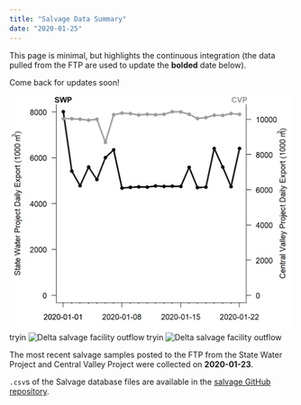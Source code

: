 ```yaml
---
title: "Salvage Data Summary"
date: "2020-01-25"
---
```


This page is minimal, but highlights the continuous integration (the data pulled from the FTP are used to update the **bolded** date below).

Come back for updates soon!



![Delta salvage facility outflow](../static/files/sample_vol_fig.png)
tryin
![Delta salvage facility outflow](files/sample_vol_fig.png)
tryin
![Delta salvage facility outflow](/files/sample_vol_fig.png)



The most recent salvage samples posted to the FTP from the State Water Project and Central Valley Project were collected on **2020-01-23**. 

`.csv`s of the Salvage database files are available in the [salvage GitHub repository](https://github.com/dapperstats/salvage/tree/master/data/Salvage_data_FTP).
